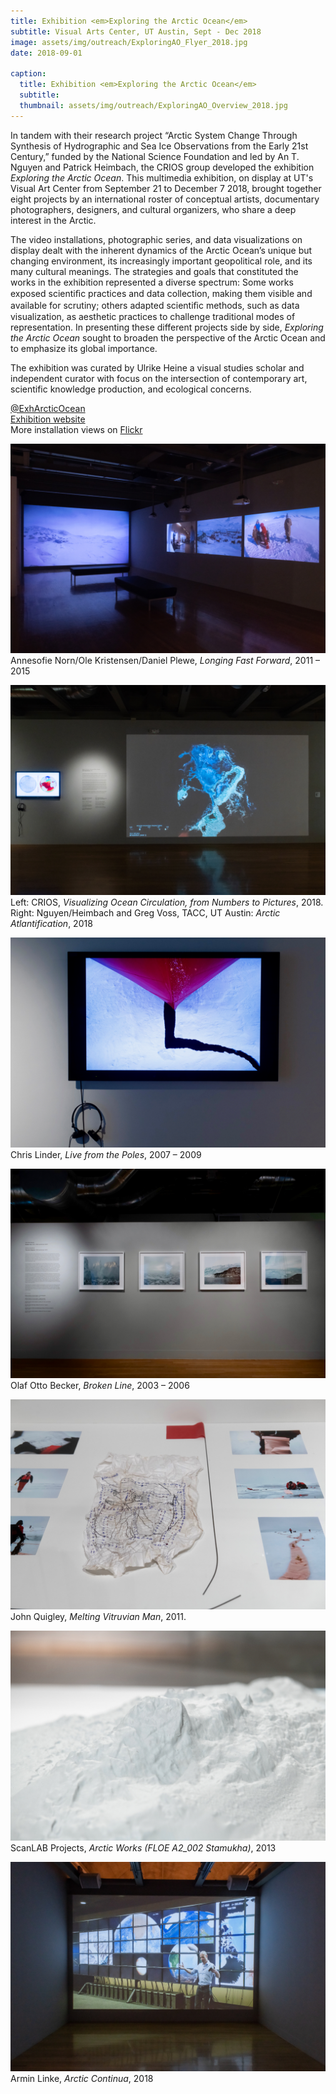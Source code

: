 ```yaml
---
title: Exhibition <em>Exploring the Arctic Ocean</em>
subtitle: Visual Arts Center, UT Austin, Sept - Dec 2018
image: assets/img/outreach/ExploringAO_Flyer_2018.jpg
date: 2018-09-01

caption:
  title: Exhibition <em>Exploring the Arctic Ocean</em>
  subtitle: 
  thumbnail: assets/img/outreach/ExploringAO_Overview_2018.jpg
---
```

In tandem with their research project “Arctic System Change Through Synthesis of Hydrographic and Sea Ice Observations from the Early 21st Century,” funded by the National Science Foundation and led by An T. Nguyen and Patrick Heimbach, the CRIOS group developed the exhibition *Exploring the Arctic Ocean*. This multimedia exhibition, on display at UT's Visual Art Center from September 21 to December 7 2018, brought together eight projects by an international roster of conceptual artists, documentary photographers, designers, and cultural organizers, who share a deep interest in the Arctic. 
<br>

The video installations, photographic series, and data visualizations on display dealt with the inherent dynamics of the Arctic Ocean’s unique but changing environment, its increasingly important geopolitical role, and its many cultural meanings. The strategies and goals that constituted the works in the exhibition represented a diverse spectrum: Some works exposed scientiﬁc practices and data collection, making them visible and available for scrutiny; others adapted scientiﬁc methods, such as data visualization, as aesthetic practices to challenge traditional modes of representation. In presenting these different projects side by side, *Exploring the Arctic Ocean* sought to broaden the perspective of the Arctic Ocean and to emphasize its global importance.

The exhibition was curated by Ulrike Heine a visual studies scholar and independent curator with focus on the intersection of contemporary art, scientific knowledge production, and ecological concerns. 

[@ExhArcticOcean](https://twitter.com/exharcticocean?lang=en)
<br>
[Exhibition website](http://utvac.org/event/exploring-arctic-ocean)
<br>
More installation views on [Flickr](http://flic.kr/s/aHsmubJbyH)

<p class="text-muted">
  <img class="img-fluid" src="assets/img/outreach/ExploringAO-Norn_et_al_2018.jpg">
  Annesofie Norn/Ole Kristensen/Daniel Plewe, <em>Longing Fast Forward</em>, 2011 – 2015
</p>

<p class="text-muted">
  <img class="img-fluid" src="assets/img/outreach/ExploringAO-CRIOS_2018.jpg">
  Left: CRIOS, <em>Visualizing Ocean Circulation, from Numbers to Pictures</em>, 2018. Right: Nguyen/Heimbach and Greg Voss, TACC, UT Austin: <em>Arctic Atlantification</em>, 2018
</p>

<p class="text-muted">
  <img class="img-fluid" src="assets/img/outreach/ExploringAO-Linder_2018.jpg">
  Chris Linder, <em>Live from the Poles</em>, 2007 – 2009
</p>

<p class="text-muted">
  <img class="img-fluid" src="assets/img/outreach/ExploringAO-Becker_2018.jpg">
  Olaf Otto Becker, <em>Broken Line</em>, 2003 – 2006
</p>

<p class="text-muted">
  <img class="img-fluid" src="assets/img/outreach/ExploringAO-Quigley_2018.jpg">
  John Quigley, <em>Melting Vitruvian Man</em>, 2011. 
</p>

<p class="text-muted">
  <img class="img-fluid" src="assets/img/outreach/ExploringAO-Scanlab_2018.jpg">
  ScanLAB Projects, <em>Arctic Works (FLOE A2_002 Stamukha)</em>, 2013
</p>

<p class="text-muted">
  <img class="img-fluid" src="assets/img/outreach/ExploringAO-Linke_Heimbach_2018.jpg">
  Armin Linke, <em>Arctic Continua</em>, 2018
</p>

